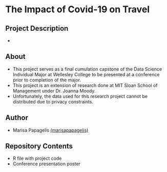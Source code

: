 # The Impact of Covid-19 on Travel

## Project Description
* 

## About
* This project serves as a final cumulation capstone of the Data Science Individual Major at Wellesley College to be presented at a conference prior to completion of the major.
* This project is an extension of research done at MIT Sloan School of Management under Dr. Joanna Moody. 
* Unfortunately, the data used for this research project cannot be distributed due to privacy constraints.

## Author
* Marisa Papagelis [(marisapapagelis)](https://github.com/marisapapagelis)

## Repository Contents 

* R file with project code 
* Conference presentation poster 
